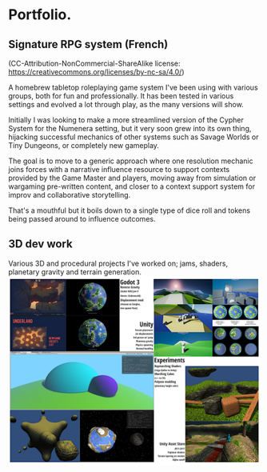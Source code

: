 # Portfolio.

## Signature RPG system (French)
(CC-Attribution-NonCommercial-ShareAlike license: https://creativecommons.org/licenses/by-nc-sa/4.0/)

A homebrew tabletop roleplaying game system I've been using with various groups, both for fun and professionally. It has been tested in various settings and evolved a lot through play, as the many versions will show.

Initially I was looking to make a more streamlined version of the Cypher System for the Numenera setting, but it very soon grew into its own thing, hijacking successful mechanics of other systems such as Savage Worlds or Tiny Dungeons, or completely new gameplay.

The goal is to move to a generic approach where one resolution mechanic joins forces with a narrative influence resource to support contexts provided by the Game Master and players, moving away from simulation or wargaming pre-written content, and closer to a context support system for improv and collaborative storytelling.

That's a mouthful but it boils down to a single type of dice roll and tokens being passed around to influence outcomes.

## 3D dev work
Various 3D and procedural projects I've worked on; jams, shaders, planetary gravity and terrain generation.
![Portfolio](https://raw.githubusercontent.com/eetson/portfolio/master/Eetson-portfolio-quick.jpg)
